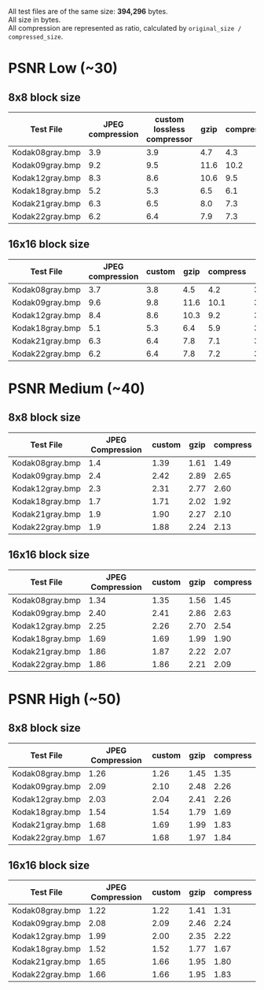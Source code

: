All test files are of the same size: **394,296** bytes.  
All size in bytes.  
All compression are represented as ratio, calculated by `original_size / compressed_size`.

# PSNR Low (~30)
## 8x8 block size

| Test File       | JPEG compression | custom lossless compressor | gzip | compress | PSNR    |
|-----------------|---------------|--------------------|------|----------|---------|
| Kodak08gray.bmp | 3.9              | 3.9                         | 4.7  | 4.3      | 30.1559 |
| Kodak09gray.bmp | 9.2              | 9.5                         | 11.6 | 10.2     | 35.5095 |
| Kodak12gray.bmp | 8.3              | 8.6                         | 10.6 | 9.5      | 35.3124 |
| Kodak18gray.bmp | 5.2              | 5.3                         | 6.5  | 6.1      | 31.7890 |
| Kodak21gray.bmp | 6.3              | 6.5                         | 8.0  | 7.3      | 32.3932 |
| Kodak22gray.bmp | 6.2              | 6.4                         | 7.9  | 7.3      | 33.2675 |

## 16x16 block size

| Test File       | JPEG compression | custom | gzip | compress | PSNR    |
|-----------------|------------------|--------|------|----------|---------|
| Kodak08gray.bmp | 3.7              | 3.8    | 4.5  | 4.2      | 30.1296 |
| Kodak09gray.bmp | 9.6              | 9.8    | 11.6 | 10.1     | 35.5900 |
| Kodak12gray.bmp | 8.4              | 8.6    | 10.3 | 9.2      | 35.3321 |
| Kodak18gray.bmp | 5.1              | 5.3    | 6.4  | 5.9      | 31.8113 |
| Kodak21gray.bmp | 6.3              | 6.4    | 7.8  | 7.1      | 32.4166 |
| Kodak22gray.bmp | 6.2              | 6.4    | 7.8  | 7.2      | 33.3218 |

# PSNR Medium (~40)

## 8x8 block size

| Test File       | JPEG Compression | custom | gzip | compress |
|-----------------|------------------|--------|------|----------|
| Kodak08gray.bmp | 1.4              | 1.39   | 1.61 | 1.49     |
| Kodak09gray.bmp | 2.4              | 2.42   | 2.89 | 2.65     |
| Kodak12gray.bmp | 2.3              | 2.31   | 2.77 | 2.60     |
| Kodak18gray.bmp | 1.7              | 1.71   | 2.02 | 1.92     |
| Kodak21gray.bmp | 1.9              | 1.90   | 2.27 | 2.10     |
| Kodak22gray.bmp | 1.9              | 1.88   | 2.24 | 2.13     |

## 16x16 block size

| Test File       | JPEG Compression | custom | gzip | compress |
|-----------------|------------------|--------|------|----------|
| Kodak08gray.bmp | 1.34             | 1.35   | 1.56 | 1.45     |
| Kodak09gray.bmp | 2.40             | 2.41   | 2.86 | 2.63     |
| Kodak12gray.bmp | 2.25             | 2.26   | 2.70 | 2.54     |
| Kodak18gray.bmp | 1.69             | 1.69   | 1.99 | 1.90     |
| Kodak21gray.bmp | 1.86             | 1.87   | 2.22 | 2.07     |
| Kodak22gray.bmp | 1.86             | 1.86   | 2.21 | 2.09     |

# PSNR High (~50)

## 8x8 block size

| Test File       | JPEG Compression | custom | gzip | compress |
|-----------------|------------------|--------|------|----------|
| Kodak08gray.bmp | 1.26             | 1.26   | 1.45 | 1.35     |
| Kodak09gray.bmp | 2.09             | 2.10   | 2.48 | 2.26     |
| Kodak12gray.bmp | 2.03             | 2.04   | 2.41 | 2.26     |
| Kodak18gray.bmp | 1.54             | 1.54   | 1.79 | 1.69     |
| Kodak21gray.bmp | 1.68             | 1.69   | 1.99 | 1.83     |
| Kodak22gray.bmp | 1.67             | 1.68   | 1.97 | 1.84     |

## 16x16 block size

| Test File       | JPEG Compression | custom | gzip | compress |
|-----------------|------------------|--------|------|----------|
| Kodak08gray.bmp | 1.22             | 1.22   | 1.41 | 1.31     |
| Kodak09gray.bmp | 2.08             | 2.09   | 2.46 | 2.24     |
| Kodak12gray.bmp | 1.99             | 2.00   | 2.35 | 2.22     |
| Kodak18gray.bmp | 1.52             | 1.52   | 1.77 | 1.67     |
| Kodak21gray.bmp | 1.65             | 1.66   | 1.95 | 1.80     |
| Kodak22gray.bmp | 1.66             | 1.66   | 1.95 | 1.83     |